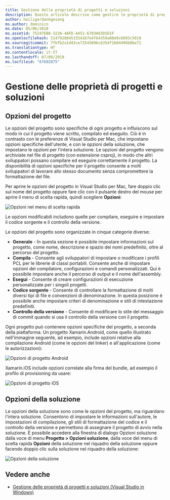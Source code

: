 ```yaml
---
title: Gestione delle proprietà di progetti e soluzioni
description: Questo articolo descrive come gestire le proprietà di progetti e soluzioni in Visual Studio per Mac
author: heiligerdankgesang
ms.author: dominicn
ms.date: 05/06/2018
ms.assetid: 75247EB8-323A-4AFD-A451-6703A03D5D1F
ms.openlocfilehash: 514792804515541b7e4f64359a08e9c6093c5018
ms.sourcegitcommit: 7fbfb2a1d43ce72545096c635df2b04496b0be71
ms.translationtype: HT
ms.contentlocale: it-IT
ms.lasthandoff: 07/09/2019
ms.locfileid: "67692875"
---
```

# <a name="managing-project-and-solution-properties"></a>Gestione delle proprietà di progetti e soluzioni

## <a name="project-options"></a>Opzioni del progetto

Le opzioni del progetto sono specifiche di ogni progetto e influiscono sul modo in cui il progetto viene scritto, compilato ed eseguito. Ciò è in contrasto con le preferenze di Visual Studio per Mac, che impostano opzioni specifiche dell'utente, e con le opzioni della soluzione, che impostano le opzioni per l'intera soluzione. Le opzioni del progetto vengono archiviate nel file di progetto (con estensione csproj), in modo che altri sviluppatori possano compilare ed eseguire correttamente il progetto. La disponibilità di opzioni specifiche per il progetto consente a molti sviluppatori di lavorare allo stesso documento senza compromettere la formattazione del file.

Per aprire le opzioni del progetto in Visual Studio per Mac, fare doppio clic sul nome del progetto oppure fare clic con il pulsante destro del mouse per aprire il menu di scelta rapida, quindi scegliere **Opzioni**:

![Opzioni nel menu di scelta rapida](media/projects-and-solutions-image2.png)

Le opzioni modificabili includono quelle per compilare, eseguire e impostare il codice sorgente e il controllo della versione.

Le opzioni del progetto sono organizzate in cinque categorie diverse:

* **Generale** - In questa sezione è possibile impostare informazioni sul progetto, come nome, descrizione e spazio dei nomi predefinito, oltre al percorso del progetto.
* **Compila** - Consente agli sviluppatori di impostare o modificare i profili PCL per le librerie di classi portabili. Consente anche di impostare opzioni del compilatore, configurazioni e comandi personalizzati. Qui è possibile impostare anche il percorso di output e il nome dell'assembly.
* **Esegui** - Consente di creare configurazioni di esecuzione personalizzate per i singoli progetti.
* **Codice sorgente** - Consente di controllare la formattazione di molti diversi tipi di file e convenzioni di denominazione. In questa posizione è possibile anche impostare criteri di denominazione e stili di intestazione predefiniti.
* **Controllo della versione** - Consente di modificare lo stile del messaggio di commit quando si usa il controllo della versione con il progetto.

Ogni progetto può contenere opzioni specifiche del progetto, a seconda della piattaforma. Un progetto Xamarin.Android, come quello illustrato nell'immagine seguente, ad esempio, include opzioni relative alla compilazione Android (come le opzioni del linker) e all'applicazione (come le autorizzazioni):

![Opzioni di progetto Android](media/projects-and-solutions-image5.png)

Xamarin.iOS include opzioni correlate alla firma del bundle, ad esempio il profilo di provisioning da usare:

![Opzioni di progetto iOS](media/projects-and-solutions-image6.png)

## <a name="solution-options"></a>Opzioni della soluzione

Le opzioni della soluzione sono come le opzioni del progetto, ma riguardano l'intera soluzione. Consentono di impostare le informazioni sull'autore, le impostazioni di compilazione, gli stili di formattazione del codice e il controllo della versione e permettono di assegnare il progetto di avvio nella soluzione.  È possibile accedere alla finestra di dialogo Opzioni soluzione dalla voce di menu **Progetto > Opzioni soluzione**, dalla voce del menu di scelta rapida **Opzioni** della soluzione nel riquadro della soluzione oppure facendo doppio clic sulla soluzione nel riquadro della soluzione:

![Opzioni della soluzione](media/projects-and-solutions-image7.png)

## <a name="see-also"></a>Vedere anche

* [Gestione delle proprietà di progetti e soluzioni (Visual Studio in Windows)](/visualstudio/ide/managing-project-and-solution-properties)